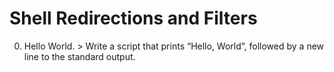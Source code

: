 # Shell Redirections and Filters
0. Hello World. > Write a script that prints “Hello, World”, followed by a new line to the standard output.
